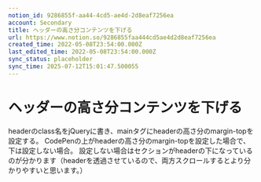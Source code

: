 ```yaml
---
notion_id: 9286855f-aa44-4cd5-ae4d-2d8eaf7256ea
account: Secondary
title: ヘッダーの高さ分コンテンツを下げる
url: https://www.notion.so/9286855faa444cd5ae4d2d8eaf7256ea
created_time: 2022-05-08T23:54:00.000Z
last_edited_time: 2022-05-08T23:54:00.000Z
sync_status: placeholder
sync_time: 2025-07-12T15:01:47.500055
---
```

# ヘッダーの高さ分コンテンツを下げる

headerのclass名をjQueryに書き、mainタグにheaderの高さ分のmargin-topを設定する。
CodePenの上がheaderの高さ分のmargin-topを設定した場合で、下は設定しない場合。
設定しない場合はセクションがheaderの下になっているのが分かります（headerを透過させているので、両方スクロールするとより分かりやすいと思います。）